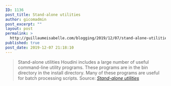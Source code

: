 ```yaml
---
ID: 1136
post_title: Stand-alone utilities
author: gicomadmin
post_excerpt: ""
layout: post
permalink: >
  http://guillaumeisabelle.com/blogging/2019/12/07/stand-alone-utilities/
published: true
post_date: 2019-12-07 21:18:10
---
```

> Stand-alone utilities Houdini includes a large number of useful command-line utility programs. These programs are in the bin directory in the install directory. Many of these programs are useful for batch processing scripts. Source: *[Stand-alone utilities][1]*

 [1]: https://www.sidefx.com/docs/houdini/ref/utils/index.html